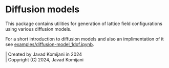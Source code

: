 # Diffusion models

This package contains utilities for generation of lattice field configurations
using various diffusion models.

For a short introduction to diffusion models and also an implimentation of it
see [examples/diffusion-model_1dof.ipynb](examples/diffusion-model_1dof.ipynb).


| Created by Javad Komijani in 2024 \
| Copyright (C) 2024, Javad Komijani
